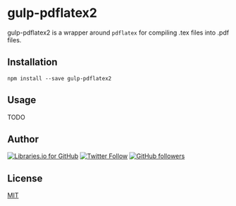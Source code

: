 # gulp-pdflatex2
gulp-pdflatex2 is a wrapper around `pdflatex` for compiling .tex files into
.pdf files.

## Installation
```
npm install --save gulp-pdflatex2
```

## Usage
TODO

## Author
[![Libraries.io for GitHub](https://img.shields.io/badge/Alvin%20Lin-omgimanerd-blue.svg)](http://omgimanerd.tech)
[![Twitter Follow](https://img.shields.io/twitter/follow/omgimanerd.svg?style=social&label=Follow)](https://twitter.com/omgimanerd)
[![GitHub followers](https://img.shields.io/github/followers/omgimanerd.svg?style=social&label=Follow)](https://github.com/omgimanerd)


## License
[MIT](https://en.wikipedia.org/wiki/MIT_License)
